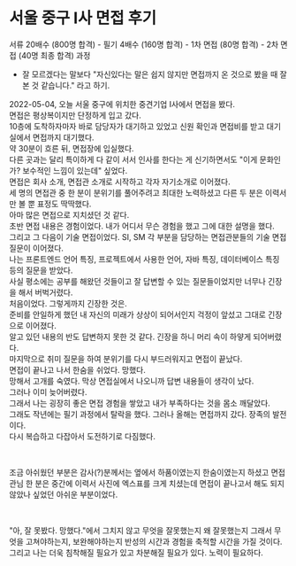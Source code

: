 # 서울 중구 I사 면접 후기

서류 20배수 (800명 합격) - 필기 4배수 (160명 합격) - 1차 면접 (80명 합격) - 2차 면접 (40명 최종 합격) 과정

* 잘 모르겠다는 말보다 "자신있다는 말은 쉽지 않지만 면접까지 온 것으로 봤을 때 잘 본 것 같습니다." 라고 하기.   

2022-05-04, 오늘 서울 중구에 위치한 중견기업 I사에서 면접을 봤다.   
면접은 평상복이지만 단정하게 입고 갔다.   
10층에 도착하자마자 바로 담당자가 대기하고 있었고 신원 확인과 면접비를 받고 대기실에서 면접까지 대기했다.   
약 30분이 흐른 뒤, 면접장에 입실했다.   
다른 곳과는 달리 특이하게 다 같이 서서 인사를 한다는 게 신기하면서도 "이게 문화인가? 보수적인 느낌이 있는데" 싶었다.   
면접은 회사 소개, 면접관 소개로 시작하고 각자 자기소개로 이어졌다.   
세 명의 면접관 중 한 분이 분위기를 풀어주려고 최대한 노력하셨고 다른 두 분은 이력서만 볼 뿐 표정도 딱딱했다.   
아마 많은 면접으로 지치셨던 것 같다.   
초반 면접 내용은 경험이었다. 내가 어디서 무슨 경험을 했고 그에 대한 설명을 했다.   
그리고 그 다음이 기술 면접이었다. SI, SM 각 부분을 담당하는 면접관분들의 기술 면접 질문이 이어졌다.   
나는 프론트엔드 언어 특징, 프로젝트에서 사용한 언어, 자바 특징, 데이터베이스 특징 등의 질문을 받았다.   
사실 평소에는 공부를 해왔던 것들이고 잘 답변할 수 있는 질문들이었지만 너무나 긴장을 해서 버벅거렸다.   
처음이었다. 그렇게까지 긴장한 것은.   
준비를 안일하게 했던 내 자신의 미래가 상상이 되어서인지 걱정이 앞섰고 그대로 긴장으로 이어졌다.   
알고 있던 내용의 반도 답변하지 못한 것 같다. 긴장을 하니 머리 속이 하얗게 되어버렸다.   
마지막으로 취미 질문을 하여 분위기를 다시 부드러워지고 면접이 끝났다.   
면접이 끝나고 나서 한숨을 쉬었다. 망했다.   
망해서 고개를 숙였다. 막상 면접실에서 나오니까 답변 내용들이 생각이 났다.   
그러나 이미 늦어버렸다.   
그래서 나는 굉장히 좋은 면접 경험을 쌓았고 내가 부족하다는 것을 몸소 깨달았다.   
그래도 작년에는 필기 과정에서 탈락을 했다. 그러나 올해는 면접까지 갔다. 장족의 발전이다.   
다시 복습하고 다잡아서 도전하기로 다짐했다.  

<br />

조금 아쉬웠던 부분은 감사(?)분께서는 옆에서 하품이였는지 한숨이였는지 하셨고 면접관님 한 분은 중간에 이력서 사진에 엑스표를 크게 치셨는데 면접이 끝나고서 해도 되지 않았나 싶었던 아쉬운 부분이었다.   

<br />

"아, 잘 못봤다. 망했다."에서 그치지 않고 무엇을 잘못했는지 왜 잘못했는지 그래서 무엇을 고쳐야하는지, 보완해야하는지 반성의 시간과 경험을 축적할 시간을 가질 것이다. 그리고 나는 더욱 침착해질 필요가 있고 차분해질 필요가 있다. 노력이 필요하다.
